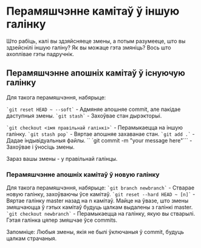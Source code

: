 # Перамяшчэнне камітаў ў іншую галінку
Што рабіць, калі вы здзяйсняеце змены, а потым разумееце, што вы здзейснілі іншую галіну?
Як вы можаце гэта змяніць? Вось што ахоплівае гэты падручнік.

## Перамяшчэнне апошніх камітаў ў існуючую галінку
Для такога перамяшчэння, набярыце:

`` `git reset HEAD ~ --soft` `` - Адмяняе апошняе commit, але пакідае даступныя змены.
`` `git stash` `` - Захоўвае стан дырэкторыі.

`` `git checkout <імя правільнай галінкі>` `` - Перамыкаецца на іншую галінку.
`` `git stash pop` `` - Вяртае апошняе захаванае стан.
`` `git add .` `` - Дадае індывідуальныя файлы.
`` `git commit -m "your message here"``` - Захоўвае і ўносіць змены.

Зараз вашы змены - у правільнай галінцы.


### Перамяшчэнне апошніх камітаў ў новую галінку
Для такога перамяшчэння, набярыце:
`` `git branch newbranch` `` - Стварае новую галінку, захоўваючы ўсе камітаў.
`` `git reset --hard HEAD ~ [n]` `` - Вяртае галінку master назад на n камітаў. Майце на ўвазе, што змены змяшчаюцца ў гэтых камітаў будуць цалкам выдалены з галінкі master.
`` `git checkout newbranch` `` - Перамыкаецца на галінку, якую вы стварылі. Гэтая галінка цяпер змяшчае ўсе commits.

Запомніце: Любыя змены, якія не былі ўключаныя ў commit, будуць цалкам страчаныя.
